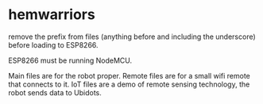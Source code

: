 # hemwarriors
remove the prefix from files (anything before and including the underscore) before loading to ESP8266.

ESP8266 must be running NodeMCU.

Main files are for the robot proper. Remote files are for a small wifi remote that connects to it. IoT files are a demo of remote sensing technology, the robot sends data to Ubidots. 
